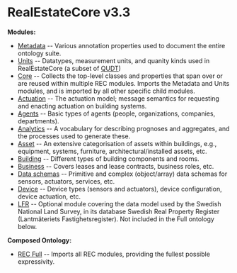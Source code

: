 # RealEstateCore v3.3

**Modules:**
* [Metadata](metadata.html) -- Various annotation properties used to document the entire ontology suite.
* [Units](units.html) -- Datatypes, measurement units, and quanity kinds used in RealEstateCore (a subset of [QUDT](http://qudt.org))
* [Core](core.html) -- Collects the top-level classes and properties that span over or are reused within multiple REC modules. Imports the Metadata and Units modules, and is imported by all other specific child modules.
* [Actuation](actuation.html) -- The actuation model; message semantics for requesting and enacting actuation on building systems.
* [Agents](agents.html) -- Basic types of agents (people, organizations, companies, departments).
* [Analytics](analytics.html) --  A vocabulary for describing prognoses and aggregates, and the processes used to generate these.
* [Asset](asset.html) --  An extensive categorisation of assets within buildings, e.g., equipment, systems, furniture, architectural/installed assets, etc.
* [Building](building.html) -- Different types of building components and rooms.
* [Business](business.html) -- Covers leases and lease contracts, business roles, etc. 
* [Data schemas](dataschemas.html) -- Primitive and complex (object/array) data schemas for sensors, actuators, services, etc.
* [Device](device.html) -- Device types (sensors and actuators), device configuration, device actuation, etc.
* [LFR](lfr.html) -- Optional module covering the data model used by the Swedish National Land Survey, in its database Swedish Real Property Register (Lantmäteriets Fastighetsregister). Not included in the Full ontology below.

**Composed Ontology:**
* [REC Full](full.html) -- Imports all REC modules, providing the fullest possible expressivity.
